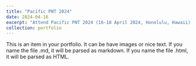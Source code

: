 ```yaml
---
title: "Pacific PNT 2024"
date: 2024-04-16
excerpt: "Attend Pacific PNT 2024 (16-18 April 2024, Honolulu, Hawaii) <br/><img src='/assets/images/PNT2024_group_photo.jpg' width = '500' >"
collection: portfolio
---
```


This is an item in your portfolio. It can be have images or nice text. If you name the file .md, it will be parsed as markdown. If you name the file .html, it will be parsed as HTML. 
